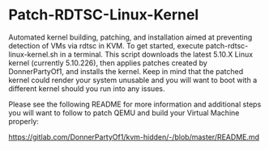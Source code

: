# Patch-RDTSC-Linux-Kernel

Automated kernel building, patching, and installation aimed at preventing detection of VMs via rdtsc in KVM. To get started, execute patch-rdtsc-linux-kernel.sh in a terminal. This script downloads the latest 5.10.X Linux kernel (currently 5.10.226), then applies patches created by DonnerPartyOf1, and installs the kernel. Keep in mind that the patched kernel could render your system unusable and you will want to boot with a different kernel should you run into any issues.

Please see the following README for more information and additional steps you will want to follow to patch QEMU and build your Virtual Machine properly:

https://gitlab.com/DonnerPartyOf1/kvm-hidden/-/blob/master/README.md
